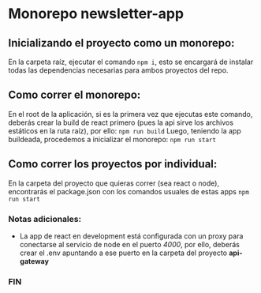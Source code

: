 
# Monorepo newsletter-app

## Inicializando el proyecto como un monorepo:

En la carpeta raíz, ejecutar el comando ```npm i```, esto se encargará de instalar todas las dependencias necesarias para ambos proyectos del repo.

## Como correr el monorepo:

En el root de la aplicación, si es la primera vez que ejecutas este comando, deberás crear la build de react primero (pues la api sirve los archivos estáticos en la ruta raíz), por ello:
```npm run build```
Luego, teniendo la app buildeada, procedemos a inicializar el monorepo:
``
npm run start
``

## Como correr los proyectos por individual:

En la carpeta del proyecto que quieras correr (sea react o node), encontrarás el package.json con los comandos usuales de estas apps
```npm run start``` 

### Notas adicionales:
* La app de react en development está configurada con un proxy para conectarse al servicio de node en el puerto *4000*, por ello, deberás crear el .env apuntando a ese puerto en la carpeta del proyecto **api-gateway**

### FIN
